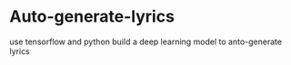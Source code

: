 # Auto-generate-lyrics
use tensorflow and python  build a deep learning model to anto-generate lyrics
